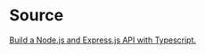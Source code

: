 # Source

[Build a Node.js and Express.js API with Typescript.](https://dev.to/carlos0318/build-a-nodejs-and-expressjs-api-with-typescript-3723)
